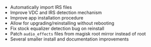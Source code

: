 * Automatically import IRS files
* Improve VDC and IRS detection mechanism
* Improve app installation procedure
* Allow for upgrading/reinstalling without rebooting
* Fix stock equalizer detection bug on reinstall
* Patch `audio_effects` files from magisk root mirror instead of root
* Several smaller install and documentation improvements
